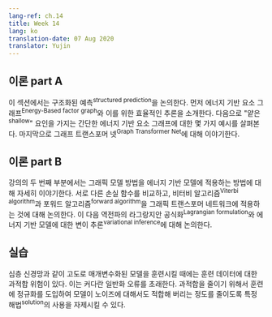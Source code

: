 ```yaml
---
lang-ref: ch.14
title: Week 14
lang: ko
translation-date: 07 Aug 2020
translator: Yujin
---
```



<!-- ## Lecture part A

In this section, we discussed the structured prediction. We first introduced the Energy-Based factor graph and efficient inference for it. Then we gave some examples for simple Energy-Based factor graphs with “shallow” factors. Finally, we discussed the Graph Transformer Net. -->
## 이론 part A

이 섹션에서는 구조화된 예측<sup>structured prediction</sup>을 논의한다. 먼저 에너지 기반 요소 그래프<sup>Energy-Based factor graph</sup>와 이를 위한 효율적인 추론을 소개한다. 다음으로 "얕은<sup>shallow</sup>" 요인을 가지는 간단한 에너지 기반 요소 그래프에 대한 몇 가지 예시를 살펴본다. 마지막으로 그래프 트랜스포머 넷<sup>Graph Transformer Net</sup>에 대해 이야기한다. 


<!-- ## Lecture part B

The second leg of the lecture further discusses the application of graphical model methods to energy-based models. After spending some time comparing different loss functions, we discuss the application of the Viterbi algorithm and forward algorithm to graphical transformer networks. We then transition to discussing the Lagrangian formulation of backpropagation and then variational inference for energy-based models. -->
## 이론 part B

강의의 두 번째 부분에서는 그래픽 모델 방법을 에너지 기반 모델에 적용하는 방법에 대해 자세히 이야기한다. 서로 다른 손실 함수를 비교하고, 비터비 알고리즘<sup>Viterbi algorithm</sup>과 포워드 알고리즘<sup>forward algorithm</sup>을 그래픽 트랜스포머 네트워크에 적용하는 것에 대해 논의한다. 이 다음 역전파의 라그랑지안 공식화<sup>Lagrangian formulation</sup>와 에너지 기반 모델에 대한 변이 추론<sup>variational inference</sup>에 대해 논의한다.


<!-- ## Practicum

When training highly parametrised models such as deep neural networks there is a risk of overfitting to the training data. This leads to greater generalization error. To help reduce overfitting we can introduce regularization into our training, discouraging certain solutions to decrease the extent to which our models will fit to noise. -->
## 실습

심층 신경망과 같이 고도로 매개변수화된 모델을 훈련시킬 때에는 훈련 데이터에 대한 과적합 위험이 있다. 이는 커다란 일반화 오류를 초래한다. 과적합을 줄이기 위해서 훈련에 정규화를 도입하여 모델이 노이즈에 대해서도 적합해 버리는 정도를 줄이도록 특정 해법<sup>solution</sup>의 사용을 자제시킬 수 있다. 